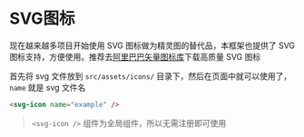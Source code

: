 # SVG图标

现在越来越多项目开始使用 SVG 图标做为精灵图的替代品，本框架也提供了 SVG 图标支持，方便使用。推荐去[阿里巴巴矢量图标库](https://www.iconfont.cn/)下载高质量 SVG 图标

首先将 svg 文件放到 `src/assets/icons/` 目录下，然后在页面中就可以使用了，`name` 就是 svg 文件名

```html
<svg-icon name="example" />
```

> `<svg-icon />` 组件为全局组件，所以无需注册即可使用